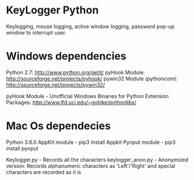 # KeyLogger Python
Keylogging, mouse logging, active window logging, password pop-up window to interrupt user.

# Windows dependencies
Python 2.7: http://www.python.org/getit/
pyHook Module: http://sourceforge.net/projects/pyhook/
pywin32 Module (pythoncom): http://sourceforge.net/projects/pywin32/

pyHook Module - 
Unofficial Windows Binaries for Python Extension Packages: http://www.lfd.uci.edu/~gohlke/pythonlibs/

# Mac Os dependecies
Python 3.6.0
AppKit module - pip3 install Appkit
Pynput module - pip3 install pynput

Keylogger.py - Records all the characters
keylogger_anon.py - Anonymized version: Records alphanumeric characters as 'Left'/'Right' and special characters are recorded as it is